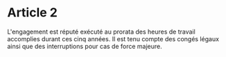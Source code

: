 # Article 2

L'engagement est réputé exécuté au prorata des heures de travail accomplies durant ces cinq années. Il est tenu compte des congés légaux ainsi que des interruptions pour cas de force majeure.
